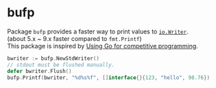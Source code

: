 # bufp

Package `bufp` provides a faster way to print values to [`io.Writer`](https://golang.org/pkg/io/#Writer).   
(about 5.x ~ 9.x faster compared to `fmt.Printf`)   
This package is inspired by [Using Go for competitive programming](http://byrd.im/competitive-go/).

```go
bwriter := bufp.NewStdWriter()
// stdout must be flushed manually.
defer bwriter.Flush()
bufp.Printf(bwriter, "%d%s%f", []interface{}{123, "hello", 98.76})
```
